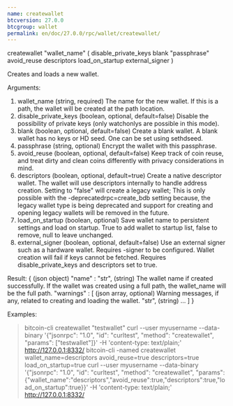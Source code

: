 ```yaml
---
name: createwallet
btcversion: 27.0.0
btcgroup: wallet
permalink: en/doc/27.0.0/rpc/wallet/createwallet/
---
```


createwallet "wallet_name" ( disable_private_keys blank "passphrase" avoid_reuse descriptors load_on_startup external_signer )

Creates and loads a new wallet.

Arguments:
1. wallet_name             (string, required) The name for the new wallet. If this is a path, the wallet will be created at the path location.
2. disable_private_keys    (boolean, optional, default=false) Disable the possibility of private keys (only watchonlys are possible in this mode).
3. blank                   (boolean, optional, default=false) Create a blank wallet. A blank wallet has no keys or HD seed. One can be set using sethdseed.
4. passphrase              (string, optional) Encrypt the wallet with this passphrase.
5. avoid_reuse             (boolean, optional, default=false) Keep track of coin reuse, and treat dirty and clean coins differently with privacy considerations in mind.
6. descriptors             (boolean, optional, default=true) Create a native descriptor wallet. The wallet will use descriptors internally to handle address creation. Setting to "false" will create a legacy wallet; This is only possible with the -deprecatedrpc=create_bdb setting because, the legacy wallet type is being deprecated and support for creating and opening legacy wallets will be removed in the future.
7. load_on_startup         (boolean, optional) Save wallet name to persistent settings and load on startup. True to add wallet to startup list, false to remove, null to leave unchanged.
8. external_signer         (boolean, optional, default=false) Use an external signer such as a hardware wallet. Requires -signer to be configured. Wallet creation will fail if keys cannot be fetched. Requires disable_private_keys and descriptors set to true.

Result:
{                    (json object)
  "name" : "str",    (string) The wallet name if created successfully. If the wallet was created using a full path, the wallet_name will be the full path.
  "warnings" : [     (json array, optional) Warning messages, if any, related to creating and loading the wallet.
    "str",           (string)
    ...
  ]
}

Examples:
> bitcoin-cli createwallet "testwallet"
> curl --user myusername --data-binary '{"jsonrpc": "1.0", "id": "curltest", "method": "createwallet", "params": ["testwallet"]}' -H 'content-type: text/plain;' http://127.0.0.1:8332/
> bitcoin-cli -named createwallet wallet_name=descriptors avoid_reuse=true descriptors=true load_on_startup=true
> curl --user myusername --data-binary '{"jsonrpc": "1.0", "id": "curltest", "method": "createwallet", "params": {"wallet_name":"descriptors","avoid_reuse":true,"descriptors":true,"load_on_startup":true}}' -H 'content-type: text/plain;' http://127.0.0.1:8332/


